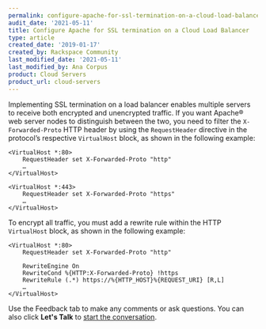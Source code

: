 ```yaml
---
permalink: configure-apache-for-ssl-termination-on-a-cloud-load-balancer
audit_date: '2021-05-11'
title: Configure Apache for SSL termination on a Cloud Load Balancer
type: article
created_date: '2019-01-17'
created_by: Rackspace Community
last_modified_date: '2021-05-11'
last_modified_by: Ana Corpus
product: Cloud Servers
product_url: cloud-servers
---
```


Implementing SSL termination on a load balancer enables multiple servers to receive both encrypted and unencrypted traffic.
If you want Apache&reg; web server nodes to distinguish between the two, you need to filter the `X-Forwarded-Proto` HTTP header 
by using the `RequestHeader` directive in the protocol’s respective `VirtualHost` block, as shown in the following example:

    <VirtualHost *:80>
        RequestHeader set X-Forwarded-Proto "http"
        …
    </VirtualHost>

    <VirtualHost *:443>
        RequestHeader set X-Forwarded-Proto "https"
        …
    </VirtualHost>

To encrypt all traffic, you must add a rewrite rule within the HTTP `VirtualHost` block, as shown in the following example:

    <VirtualHost *:80>
        RequestHeader set X-Forwarded-Proto "http"
        
        RewriteEngine On
        RewriteCond %{HTTP:X-Forwarded-Proto} !https
        RewriteRule (.*) https://%{HTTP_HOST}%{REQUEST_URI} [R,L]
        …
    </VirtualHost>

Use the Feedback tab to make any comments or ask questions. You can also click
**Let's Talk** to [start the conversation](https://www.rackspace.com/).
